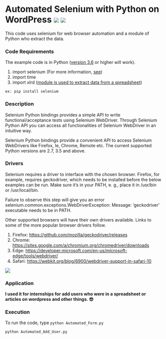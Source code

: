 # Automated Selenium with Python on WordPress [![](https://img.shields.io/github/license/sourcerer-io/hall-of-fame.svg?colorB=ff0000)](https://github.com/julientoucoula17/AutomatedSelenium-Python-WordPress/blob/master/LICENSE) [![](https://img.shields.io/badge/Toucoula-Julien-brightgreen.svg?colorB=ff0000)](https://www.linkedin.com/in/julien-t-870b7613a)

This code uses selenium for web browser automation and a module of Python who extract the data.

### Code Requirements
The example code is in Python ([version 3.6](https://www.python.org/downloads/release/python-362/) or higher will work). 
1) import selenium (For more information, [see](https://selenium-python.readthedocs.io/installation.html#introduction))
2) import time
3) import xlrd ([module is used to extract data from a spreadsheet](https://www.geeksforgeeks.org/reading-excel-file-using-python/))

```
ex: pip install selenium
```
### Description

Selenium Python bindings provides a simple API to write functional/acceptance tests using Selenium WebDriver. Through Selenium Python API you can access all functionalities of Selenium WebDriver in an intuitive way.

Selenium Python bindings provide a convenient API to access Selenium WebDrivers like Firefox, Ie, Chrome, Remote etc. The current supported Python versions are 2.7, 3.5 and above.

### Drivers
Selenium requires a driver to interface with the chosen browser. Firefox, for example, requires geckodriver, which needs to be installed before the below examples can be run. Make sure it’s in your PATH, e. g., place it in /usr/bin or /usr/local/bin.

Failure to observe this step will give you an error selenium.common.exceptions.WebDriverException: Message: ‘geckodriver’ executable needs to be in PATH.

Other supported browsers will have their own drivers available. Links to some of the more popular browser drivers follow.

1) Firefox: 	https://github.com/mozilla/geckodriver/releases
2) Chrome: 	https://sites.google.com/a/chromium.org/chromedriver/downloads
3) Edge: 	https://developer.microsoft.com/en-us/microsoft-edge/tools/webdriver/
4) Safari: 	https://webkit.org/blog/6900/webdriver-support-in-safari-10


<img src="Automated-Selenium.gif">


### Application

<b> I used it  for internships for add users who were in a spreadsheet or articles on wordpress and other things. 😎 </b>

### Execution
To run the code, type `python Automated_Form.py`

```
python Automated_Add_User.py
```

